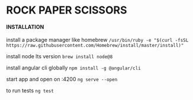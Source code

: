 # ROCK PAPER SCISSORS


#### INSTALLATION

install a package manager like homebrew
`/usr/bin/ruby -e "$(curl -fsSL https://raw.githubusercontent.com/Homebrew/install/master/install)"`

install node lts version
`brew install node@8`

install angular cli globally
`npm install -g @angular/cli`

start app and open on :4200
`ng serve --open`

to run tests
`ng test`
